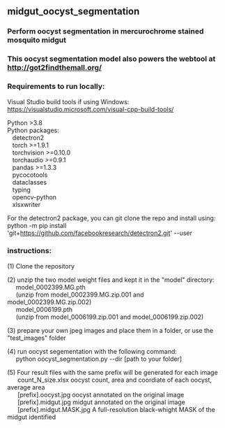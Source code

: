 ## midgut_oocyst_segmentation
### Perform oocyst segmentation in mercurochrome stained mosquito midgut
### This oocyst segmentation model also powers the webtool at http://got2findthemall.org/

### Requirements to run locally:

Visual Studio build tools if using Windows:
https://visualstudio.microsoft.com/visual-cpp-build-tools/

Python >3.8  
Python packages:  
&nbsp;&nbsp;  detectron2  
&nbsp;&nbsp;  torch >=1.9.1  
&nbsp;&nbsp;  torchvision >=0.10.0  
&nbsp;&nbsp;  torchaudio >=0.9.1  
&nbsp;&nbsp;  pandas >=1.3.3  
&nbsp;&nbsp;  pycocotools   
&nbsp;&nbsp;  dataclasses  
&nbsp;&nbsp;  typing  
&nbsp;&nbsp;  opencv-python  
&nbsp;&nbsp;  xlsxwriter  

For the detectron2 package, you can git clone the repo and install using:  
python -m pip install 'git+https://github.com/facebookresearch/detectron2.git' --user




### instructions:  
(1) Clone the repository  

(2) unzip the two model weight files and kept it in the "model" directory:     
&nbsp;&nbsp;&nbsp;&nbsp; model_0002399.MG.pth  
&nbsp;&nbsp;&nbsp;&nbsp; (unzip from model_0002399.MG.zip.001 and model_0002399.MG.zip.002)  
&nbsp;&nbsp;&nbsp;&nbsp; model_0006199.pth  
&nbsp;&nbsp;&nbsp;&nbsp; (unzip from model_0006199.zip.001 and model_0006199.zip.002)  

(3) prepare your own jpeg images and place them in a folder, or use the "test_images" folder    

(4) run oocyst segementation with the following command:  
&nbsp;&nbsp;&nbsp;&nbsp;  python oocyst_segmentation.py --dir [path to your folder]  

(5) Four result files with the same prefix will be generated for each image  
  &nbsp;&nbsp; &nbsp;&nbsp;   count_N_size.xlsx   oocyst count, area and coordiate of each oocyst, average area  
 &nbsp;&nbsp;  &nbsp;&nbsp;   [prefix].oocyst.jpg   oocyst annotated on the original image   
 &nbsp;&nbsp;  &nbsp;&nbsp;   [prefix].midgut.jpg   midgut annotated on the original image  
  &nbsp;&nbsp; &nbsp;&nbsp;   [prefix].midgut.MASK.jpg  A full-resolution black-whight MASK of the midgut identified  


